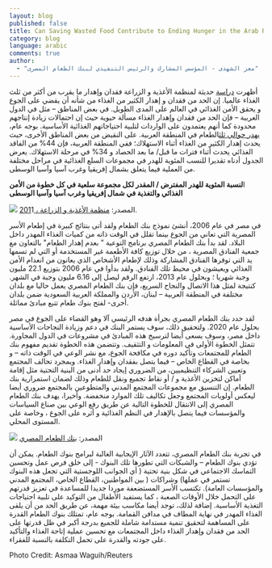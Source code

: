 ```yaml
---
layout: blog
published: false
title: Can Saving Wasted Food Contribute to Ending Hunger in the Arab Region _ Arabic
category: blog
language: arabic
comments: true
author: 
  - "معز الشهدى - المؤسس المشارك والرئيس التنفيذي لبنك الطعام المصرى"
---
```


أظهرت [دراسة](http://www.fao.org/docrep/014/mb060e/mb060e.pdf) حديثة لمنظمة الأغذية و الزراعة فقدان وإهدار ما يقرب من أكثر من ثلث الغذاء عالميا. إن الحد من فقدان      و إهدار الكثير من الغذاء من شأنه أن يقضي على الجوع و يحقق الأمن الغذائي في العالم على المدى الطويل.  في بعض المناطق – مثل في الدول العربية – فإن الحد من فقدان وإهدار الغذاء مسألة حيوية حيث إن احتمالات زيادة إنتاجهم محدودة كما أنهم يعتمدون على الواردات لتلبية احتياجاتهم الغذائية الأساسية.  بوجه عام، [يهدر حوالي ثلث](http://www.fao.org/news/story/en/item/214452/icode/)الطعام في المنطقة  العربية. على النقيض من بعض المناطق الأخرى، حيث يحدث إهدار الكثير من الغذاء أثناء الاستهلاك؛ ففي المنطقة العربية، فإن 44% من الفاقد الغذائي يحدث أثناء فترات ما قبل/ ما بعد الحصاد و 34% في مرحلة الاستهلاك. يعرض الجدول أدناه تقديرا للنسب المئوية للهدر في مجموعات السلع الغذائية في مراحل مختلفة من العملية فيما يتعلق بشمال إفريقيا وغرب آسيا وآسيا الوسطى.

ا**لنسبة المئوية للهدر المفترض / المقدر لكل مجموعة سلعية في كل خطوة من الأمن الغذائي والتغذية 
 في شمال إفريقيا وغرب آسيا وآسيا الوسطى**

![](https://farm6.staticflickr.com/5601/15718296762_9ccbf2e22d_z.jpg)
 المصدر: [منظمة الأغذية و الزراعة ، 201](http://www.fao.org/docrep/014/mb060e/mb060e.pdf)1.

في مصر في عام 2006، أنشئ نموذج بنك الطعام  ولقد أتى بنتائج كبيرة في  إطعام الأسر المصرية التي تعاني من الجوع بينما تقلل في الوقت ذاته من كميات الغذاء المهدر داخل البلاد. لقد بدأ بنك الطعام المصري برنامج التوعية " بعدم إهدار الطعام" بالتعاون مع جمعية الفنادق المصرية ، من خلال توزيع كافة الأطعمة غير المستخدمة أو التي لم تسمها يد التي توفرها الفنادق المشاركة وذلك لإطعام الأشخاص الذي يعانون من انعدام الأمن الغذائي ويعيشون في محيط تلك الفنادق.  ولقد بدأوا في عام 2006 بتوزيع 22.1 مليون وجبة شهريا ؛ وبحلول عام 2013، ارتفع الرقم ليصل إلى 6.16 مليون وجبة في الشهر. كنتيجة  لمثل هذا الاتصال والنجاح السريع، فإن بنك الطعام المصري يعمل حاليا مع بلدان مختلفة في المنطقة العربية – لبنان، الأردن والمملكة العربية السعودية ضمن بلدان أخرى- لفتح بنوك طعام تتبع مبادئ مماثلة.

لقد حدد بنك الطعام المصري بجرأة هدفه الرئيسي آلا وهو القضاء على الجوع في مصر بحلول عام 2020.  ولتحقيق ذلك، سوف يستمر البنك في دعم وزيادة النجاحات الأساسية داخل مصر، وسوف يسعى أيضا لترسيخ هذه المبادئ في مشروعات في الدول المجاورة. تتمثل الخطوة الأولى في المعلومات و التثقيف. وتتضمن هذه الخطوة تقديم مفهوم بنك الطعام للمجتمعات وتأكيد دوره في مكافحة الجوع، مع نشر الوعي في الوقت ذاته – و بخاصة في القطاع الخاص – فيما يتصل بفقدان وإهدار الغذاء. وبمجرد تحالف المجتمع  وتعيين الشركاء التنظيميين، من الضروري إيجاد حد أدنى من البنية التحتية  مثل إقامة أماكن لتخزين الأغذية و / أو نقاط تجميع ونقل للطعام وذلك لضمان استمرارية بنك الطعام. إن التنسيق مع مجموعات المجتمع المدني والمتطوعين بالمجتمع ضروري أيضا ليعكس أولويات المجتمع وجعل تكاليف تلك الموارد منخفضة. وأخيرا، يهدف بنك الطعام المصري إلى الانتقال للخطوة التالية عن طريق رفع الوعي  بين صناع السياسات والمؤسسات فيما يتصل بالإهدار في النظم الغذائية و أثره على الجوع ، وخاصة على المستوى المحلي.

![](https://farm4.staticflickr.com/3948/15711503075_f194975a3b_z.jpg)
المصدر: [بنك الطعام المصري](https://www.egyptianfoodbank.com/en/food-bank-regionally-and-internationally)

 
في تجربة بنك الطعام المصري، تتعدد الآثار الإيجابية الغالبة لبرامج بنوك الطعام. يمكن أن تؤدي بنوك الطعام – والشبكات التي تطورها تلك البنوك -  إلى خلق فرص عمل وتحسين التماسك الاجتماعي في شكل بنية تحتية ( أي الجوانب اللوجستية التي تجعل هذه البنوك تستمر في عملها) وشراكات ( بين المواطنين، القطاع الخاص، المجتمع المدني والمؤسسات العامة). تكتسب الأسر المستضعفة موردا جديدا للمساعدة في تعزيز قدرتهم على التحمل خلال الأوقات الصعبة ، كما يستفيد الأطفال من التوكيد على تلبية احتياجات التغذية الأساسية. إضافة لذلك، توجد أيضا مكاسب بيئة مهمة، عن طريق الحد من أن يلقى الغذاء المهدر في نهاية  المطاف في مدافن القمامة.  بوجه عام، تمتلك بنوك الطعام القدرة على المساهمة لتحقيق تنمية مستدامة شاملة للجميع بدرجة أكبر في ظل قدرتها على الحد من فقدان وإهدار الغذاء داخل المجتمعات مع تحسين عملية إتاحة الغذاء والتأكيد على جودته والقدرة على تحمل التكلفة بالنسبة للفقراء.

Photo Credit: Asmaa Waguih/Reuters